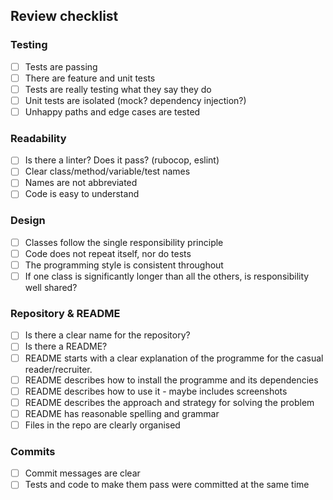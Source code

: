 ## Review checklist

### Testing
- [ ] Tests are passing
- [ ] There are feature and unit tests
- [ ] Tests are really testing what they say they do
- [ ] Unit tests are isolated (mock? dependency injection?)
- [ ] Unhappy paths and edge cases are tested
### Readability
- [ ] Is there a linter? Does it pass? (rubocop, eslint)
- [ ] Clear class/method/variable/test names
- [ ] Names are not abbreviated
- [ ] Code is easy to understand
### Design
- [ ] Classes follow the single responsibility principle
- [ ] Code does not repeat itself, nor do tests
- [ ] The programming style is consistent throughout
- [ ] If one class is significantly longer than all the others, is responsibility well shared?
### Repository & README
- [ ] Is there a clear name for the repository?
- [ ] Is there a README?
- [ ] README starts with a clear explanation of the programme for the casual reader/recruiter.
- [ ] README describes how to install the programme and its dependencies
- [ ] README describes how to use it - maybe includes screenshots
- [ ] README describes the approach and strategy for solving the problem
- [ ] README has reasonable spelling and grammar
- [ ] Files in the repo are clearly organised
### Commits
- [ ] Commit messages are clear
- [ ] Tests and code to make them pass were committed at the same time
